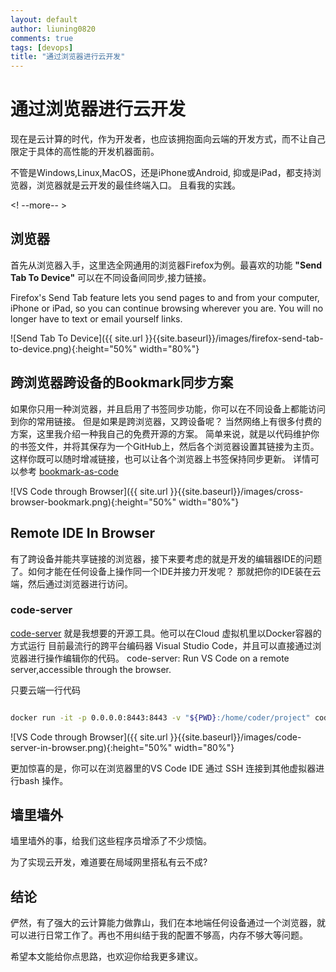 ```yaml
---
layout: default
author: liuning0820
comments: true
tags: [devops]
title: "通过浏览器进行云开发"
---
```


# 通过浏览器进行云开发

现在是云计算的时代，作为开发者，也应该拥抱面向云端的开发方式，而不让自己限定于具体的高性能的开发机器面前。

不管是Windows,Linux,MacOS，还是iPhone或Android, 抑或是iPad，都支持浏览器，浏览器就是云开发的最佳终端入口。
且看我的实践。

<! --more-- >

## 浏览器

首先从浏览器入手，这里选全网通用的浏览器Firefox为例。最喜欢的功能 **"Send Tab To Device"** 可以在不同设备间同步,接力链接。

Firefox's Send Tab feature lets you send pages to and from your computer, iPhone or iPad, so you can continue browsing wherever you are. You will no longer have to text or email yourself links.

![Send Tab To Device]({{ site.url }}{{site.baseurl}}/images/firefox-send-tab-to-device.png){:height="50%" width="80%"}

## 跨浏览器跨设备的Bookmark同步方案

如果你只用一种浏览器，并且启用了书签同步功能，你可以在不同设备上都能访问到你的常用链接。
但是如果是跨浏览器，又跨设备呢？ 当然网络上有很多付费的方案，这里我介绍一种我自己的免费开源的方案。
简单来说，就是以代码维护你的书签文件，并将其保存为一个GitHub上，然后各个浏览器设置其链接为主页。这样你既可以随时增减链接，也可以让各个浏览器上书签保持同步更新。 详情可以参考 [bookmark-as-code](https://github.com/liuning0820/bookmark-as-code)

![VS Code through Browser]({{ site.url }}{{site.baseurl}}/images/cross-browser-bookmark.png){:height="50%" width="80%"}

## Remote IDE In Browser

有了跨设备并能共享链接的浏览器，接下来要考虑的就是开发的编辑器IDE的问题了。如何才能在任何设备上操作同一个IDE并接力开发呢？
那就把你的IDE装在云端，然后通过浏览器进行访问。

### code-server

[code-server](https://github.com/cdr/code-server) 就是我想要的开源工具。他可以在Cloud 虚拟机里以Docker容器的方式运行
目前最流行的跨平台编码器 Visual Studio Code，并且可以直接通过浏览器进行操作编辑你的代码。
code-server: Run VS Code on a remote server,accessible through the browser.

只要云端一行代码

```sh

docker run -it -p 0.0.0.0:8443:8443 -v "${PWD}:/home/coder/project" codercom/code-server --allow-http --no-auth

```

![VS Code through Browser]({{ site.url }}{{site.baseurl}}/images/code-server-in-browser.png){:height="50%" width="80%"}

更加惊喜的是，你可以在浏览器里的VS Code IDE 通过 SSH 连接到其他虚拟器进行bash 操作。

## 墙里墙外

墙里墙外的事，给我们这些程序员增添了不少烦恼。

为了实现云开发，难道要在局域网里搭私有云不成?

## 结论

俨然，有了强大的云计算能力做靠山，我们在本地端任何设备通过一个浏览器，就可以进行日常工作了。再也不用纠结于我的配置不够高，内存不够大等问题。

希望本文能给你点思路，也欢迎你给我更多建议。
